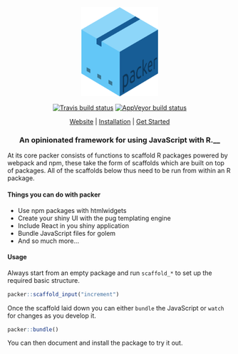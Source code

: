 <div align="center">

<img src="docs/_media/packer.png" height = "200px"/>

<!-- badges: start -->
[![Travis build status](https://travis-ci.com/JohnCoene/packer.svg?branch=master)](https://travis-ci.com/JohnCoene/packer)
[![AppVeyor build status](https://ci.appveyor.com/api/projects/status/github/JohnCoene/packer?branch=master&svg=true)](https://ci.appveyor.com/project/JohnCoene/packer)
<!-- badges: end -->

[Website](http://packer.john-coene.com/) | [Installation](https://packer.john-coene.com/#/guide/installation) | [Get Started](https://packer.john-coene.com/#/guide/getting-started)

### An opinionated framework for using JavaScript with R.__

</div>

At its core packer consists of functions to scaffold R packages powered by webpack and npm, these take the form of scaffolds which are built on top of packages. All of the scaffolds below thus need to be run from within an R package.

#### Things you can do with packer

- Use npm packages with htmlwidgets
- Create your shiny UI with the pug templating engine
- Include React in you shiny application
- Bundle JavaScript files for golem
- And so much more...

#### Usage

Always start from an empty package and run `scaffold_*` to set up the required basic structure.

```r
packer::scaffold_input("increment")
```

Once the scaffold laid down you can either `bundle` the JavaScript or `watch` for changes as you develop it.

```r
packer::bundle()
```

You can then document and install the package to try it out.
